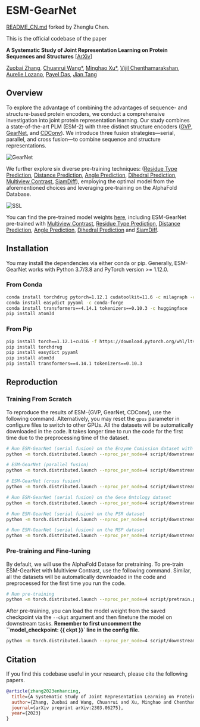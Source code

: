 # ESM-GearNet

[README_CN.md](README_CN.md) forked by Zhenglu Chen. 

This is the official codebase of the paper

**A Systematic Study of Joint Representation Learning on Protein Sequences and Structures** 
[[ArXiv](https://arxiv.org/abs/2303.06275)]

[Zuobai Zhang](https://oxer11.github.io/), [Chuanrui Wang*](https://wang-cr.github.io/), [Minghao Xu*](https://chrisallenming.github.io/), [Vijil Chenthamarakshan](https://researcher.watson.ibm.com/researcher/view.php?person=us-ecvijil), [Aurelie Lozano](https://researcher.watson.ibm.com/researcher/view.php?person=us-aclozano), [Payel Das](https://researcher.watson.ibm.com/researcher/view.php?person=us-daspa), [Jian Tang](https://jian-tang.com/)


## Overview

To explore the advantage of combining the advantages of sequence- and structure-based protein encoders, we conduct a comprehensive investigation into joint protein representation learning.
Our study combines a state-of-the-art PLM (ESM-2) with three distinct structure encoders ([GVP](https://openreview.net/forum?id=1YLJDvSx6J4), [GearNet](https://openreview.net/forum?id=to3qCB3tOh9), and [CDConv](https://openreview.net/forum?id=P5Z-Zl9XJ7)). 
We introduce three fusion strategies—serial, parallel, and cross fusion—to combine sequence and structure representations.

![GearNet](./asset/ESM-GearNet.png)

We further explore six diverse pre-training techniques: ([Residue Type Prediction](https://arxiv.org/abs/2203.06125), [Distance Prediction](https://arxiv.org/abs/2203.06125), [Angle Prediction](https://arxiv.org/abs/2203.06125), [Dihedral Prediction](https://arxiv.org/abs/2203.06125), [Multiview Contrast](https://arxiv.org/abs/2203.06125), [SiamDiff](https://arxiv.org/abs/2301.12068)), employing the optimal model from the aforementioned choices and leveraging pre-training on the AlphaFold Database.

![SSL](./asset/pretrain.png)

You can find the pre-trained model weights [here](https://zenodo.org/records/10034578), including ESM-GearNet pre-trained with [Multiview Contrast](https://zenodo.org/records/10034578/files/mc_esm_gearnet.pth?download=1), [Residue Type Prediction](https://zenodo.org/records/10034578/files/attr_esm_gearnet.pth?download=1), [Distance Prediction](https://zenodo.org/records/10034578/files/dist_esm_gearnet.pth?download=1), [Angle Prediction](https://zenodo.org/records/10034578/files/angle_esm_gearnet.pth?download=1), [Dihedral Prediction](https://zenodo.org/records/10034578/files/dihedral_esm_gearnet.pth?download=1) and [SiamDiff](https://zenodo.org/records/10034578/files/siamdiff_esm_gearnet.pth?download=1).


## Installation

You may install the dependencies via either conda or pip. Generally, ESM-GearNet works
with Python 3.7/3.8 and PyTorch version >= 1.12.0.

### From Conda

```bash
conda install torchdrug pytorch=1.12.1 cudatoolkit=11.6 -c milagraph -c pytorch-lts -c pyg -c conda-forge
conda install easydict pyyaml -c conda-forge
conda install transformers==4.14.1 tokenizers==0.10.3 -c huggingface 
pip install atom3d
```

### From Pip

```bash
pip install torch==1.12.1+cu116 -f https://download.pytorch.org/whl/lts/1.12/torch_lts.html
pip install torchdrug
pip install easydict pyyaml
pip install atom3d
pip install transformers==4.14.1 tokenizers==0.10.3
```

## Reproduction

### Training From Scratch

To reproduce the results of ESM-{GVP, GearNet, CDConv}, use the following command. 
Alternatively, you may reset the `gpus` parameter in configure files to switch to other GPUs. All the datasets will be automatically downloaded in the code. 
It takes longer time to run the code for the first time due to the preprocessing time of the dataset.


```bash
# Run ESM-GearNet (serial fusion) on the Enzyme Comission dataset with 4 gpus
python -m torch.distributed.launch --nproc_per_node=4 script/downstream.py -c config/EC/esm_gearnet.yaml

# ESM-GearNet (parallel fusion)
python -m torch.distributed.launch --nproc_per_node=4 script/downstream.py -c config/EC/esm_gearnet_parallel.yaml

# ESM-GearNet (cross fusion)
python -m torch.distributed.launch --nproc_per_node=4 script/downstream.py -c config/EC/esm_gearnet_cross.yaml

# Run ESM-GearNet (serial fusion) on the Gene Ontology dataset
python -m torch.distributed.launch --nproc_per_node=4 script/downstream.py -c config/GO/esm_gearnet.yaml --branch MF

# Run ESM-GearNet (serial fusion) on the PSR dataset
python -m torch.distributed.launch --nproc_per_node=4 script/downstream.py -c config/PSR/esm_gearnet.yaml

# Run ESM-GearNet (serial fusion) on the MSP dataset
python -m torch.distributed.launch --nproc_per_node=4 script/downstream.py -c config/MSP/esm_gearnet.yaml
```

### Pre-training and Fine-tuning
By default, we will use the AlphaFold Datase for pretraining. To pre-train ESM-GearNet with Multiview Contrast, use the following command. Similar, all the datasets will be automatically downloaded in the code and preprocessed for the first time you run the code.

```bash
# Run pre-training
python -m torch.distributed.launch --nproc_per_node=4 script/pretrain.py -c config/pretrain/mc_esm_gearnet.yaml
```

After pre-training, you can load the model weight from the saved checkpoint via the `--ckpt` argument and then finetune the model on downstream tasks.
**Remember to first uncomment the ``model_checkpoint: {{ ckpt }}` line in the config file.**

```bash
python -m torch.distributed.launch --nproc_per_node=4 script/downstream.py -c config/EC/esm_gearnet.yaml --ckpt <path_to_your_model>
```

## Citation
If you find this codebase useful in your research, please cite the following papers.

```bibtex
@article{zhang2023enhancing,
  title={A Systematic Study of Joint Representation Learning on Protein Sequences and Structures},
  author={Zhang, Zuobai and Wang, Chuanrui and Xu, Minghao and Chenthamarakshan, Vijil and Lozano, Aurelie and Das, Payel and Tang, Jian},
  journal={arXiv preprint arXiv:2303.06275},
  year={2023}
}
```
